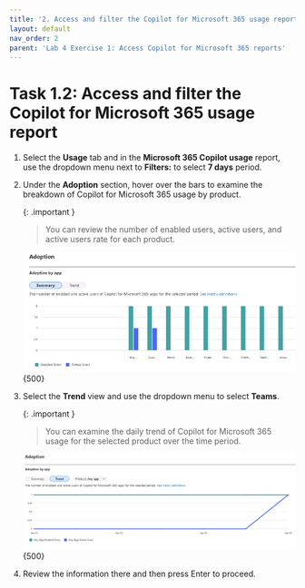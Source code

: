 ```yaml
---
title: '2. Access and filter the Copilot for Microsoft 365 usage report'
layout: default
nav_order: 2
parent: 'Lab 4 Exercise 1: Access Copilot for Microsoft 365 reports'
---
```


# Task 1.2: Access and filter the Copilot for Microsoft 365 usage report

1. Select the  **Usage** tab and in the **Microsoft 365 Copilot usage** report, use the dropdown menu next to **Filters:** to select **7 days** period.


1. Under the **Adoption** section, hover over the bars to examine the breakdown of Copilot for Microsoft 365 usage by product. 

    {: .important }
    > You can review the number of enabled users, active users, and active users rate for each product.
    
    ![l4a2.jpg](../media/lab4/a2.jpg){500}

1. Select the **Trend** view and use the dropdown menu to select **Teams**. 

    {: .important }
    > You can examine the daily trend of Copilot for Microsoft 365 usage for the selected product over the time period.

    ![l4a3.jpg](../media/lab4/a3.jpg){500}

1. Review the information there and then press Enter to proceed.